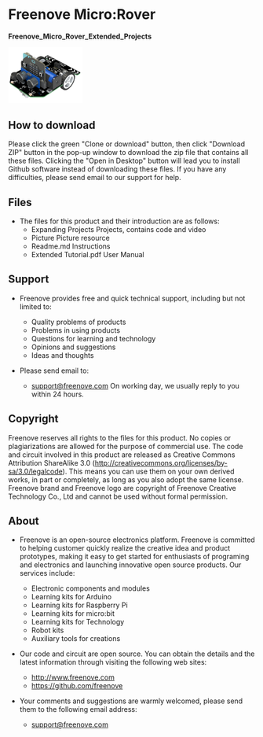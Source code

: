 # Freenove Micro:Rover

**Freenove_Micro_Rover_Extended_Projects**

<img src='Picture/icon.png' width='30%'/>

## How to download

  Please click the green "Clone or download" button, then click "Download ZIP" button in the pop-up window to download the zip file that contains all these files. Clicking the "Open in Desktop" button will lead you to install Github software instead of downloading these files. 
  If you have any difficulties, please send email to our support for help.

## Files
* The files for this product and their introduction are as follows:
    * Expanding Projects      Projects, contains code and video
    * Picture                 Picture resource
    * Readme.md               Instructions
    * Extended Tutorial.pdf   User Manual

## Support
* Freenove provides free and quick technical support, including but not limited to:
    * Quality problems of products
    * Problems in using products
    * Questions for learning and technology
    * Opinions and suggestions
    * Ideas and thoughts

* Please send email to:
    * support@freenove.com
  On working day, we usually reply to you within 24 hours.

## Copyright
  Freenove reserves all rights to the files for this product. No copies or plagiarizations are allowed for the purpose of commercial use. 
  The code and circuit involved in this product are released as Creative Commons Attribution ShareAlike 3.0 (http://creativecommons.org/licenses/by-sa/3.0/legalcode). This means you can use them on your own derived works, in part or completely, as long as you also adopt the same license. 
  Freenove brand and Freenove logo are copyright of Freenove Creative Technology Co., Ltd and cannot be used without formal permission.

## About
* Freenove is an open-source electronics platform. Freenove is committed to helping customer quickly realize the creative idea and product prototypes, making it easy to get started for enthusiasts of programing and electronics and launching innovative open source products. Our services include:
    * Electronic components and modules
    * Learning kits for Arduino
    * Learning kits for Raspberry Pi
	* Learning kits for micro:bit
    * Learning kits for Technology
    * Robot kits
    * Auxiliary tools for creations

* Our code and circuit are open source. You can obtain the details and the latest information through visiting the following web sites:
    * http://www.freenove.com
    * https://github.com/freenove

* Your comments and suggestions are warmly welcomed, please send them to the following email address:
    * support@freenove.com

